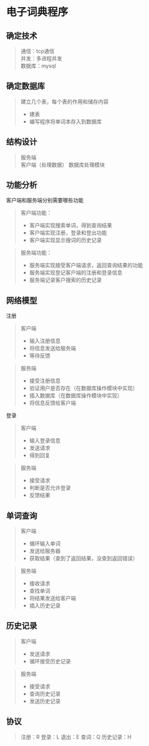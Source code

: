 # 电子词典程序
## 确定技术
> 通信：tcp通信  
> 并发：多进程并发  
> 数据库：mysql  
## 确定数据库
> 建立几个表，每个表的作用和储存内容
> + 建表
> + 编写程序将单词本存入到数据库
## 结构设计
> 服务端  
> 客户端（处理数据）
> 数据库处理模块
## 功能分析
客户端和服务端分别需要哪些功能  
> 客户端功能：
> + 客户端实现搜索单词，得到查询结果
> + 客户端实现注册，登录和登出功能
> + 客户端实现显示搜词的历史记录
  
> 服务端功能：  
> + 服务端实现接受客户端请求，返回查询结果的功能
> + 服务端实现登记客户端的注册和登录信息
> + 服务端记录客户搜索的历史记录
## 网络模型
注册
> 客户端  
> + 输入注册信息
> + 将信息发送给服务端
> + 等待反馈

> 服务端
> + 接受注册信息
> + 验证用户是否存在（在数据库操作模块中实现）
> + 插入数据库（在数据库操作模块中实现）
> + 将信息反馈给客户端  

登录
> 客户端
> + 输入登录信息
> + 发送请求
> + 得到回复

> 服务端
> + 接受请求
> + 判断是否允许登录
> + 反馈结果
## 单词查询
> 客户端
> + 循环输入单词
> + 发送给服务器
> + 获取结果（查到了返回结果，没查到返回错误）

> 服务端
> + 接收请求
> + 查找单词
> + 将结果发送给客户端
> + 插入历史记录
## 历史记录
> 客户端
> + 发送请求
> + 循环接受历史记录

> 服务端
> + 接受请求
> + 查询历史记录
> + 发送历史记录
## 协议
> 注册：R 
> 登录：L
> 退出：E
> 查词：Q
> 历史记录：H

